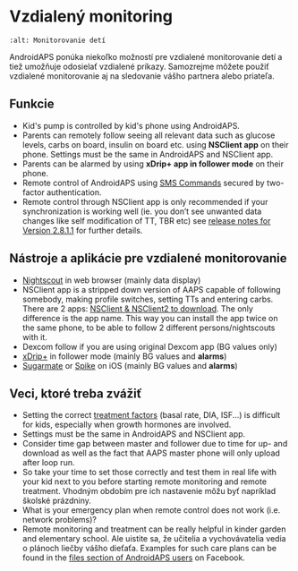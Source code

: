# Vzdialený monitoring

```{image} ../images/KidsMonitoring.png
:alt: Monitorovanie detí
```

AndroidAPS ponúka niekoľko možností pre vzdialené monitorovanie detí a tiež umožňuje odosielať vzdialené príkazy. Samozrejme môžete použiť vzdialené monitorovanie aj na sledovanie vášho partnera alebo priateľa.

## Funkcie

- Kid's pump is controlled by kid's phone using AndroidAPS.
- Parents can remotely follow seeing all relevant data such as glucose levels, carbs on board, insulin on board etc. using **NSClient app** on their phone. Settings must be the same in AndroidAPS and NSClient app.
- Parents can be alarmed by using **xDrip+ app in follower mode** on their phone.
- Remote control of AndroidAPS using [SMS Commands](../Children/SMS-Commands.md) secured by two-factor authentication.
- Remote control through NSClient app is only recommended if your synchronization is working well (ie. you don’t see unwanted data changes like self modification of TT, TBR etc) see [release notes for Version 2.8.1.1](../Installing-AndroidAPS/Releasenotes.md#important-hints) for further details.

## Nástroje a aplikácie pre vzdialené monitorovanie

- [Nightscout](https://nightscout.github.io/) in web browser (mainly data display)
- NSClient app is a stripped down version of AAPS capable of following somebody, making profile switches, setting TTs and entering carbs. There are 2 apps:  [NSClient & NSClient2 to download](https://github.com/nightscout/AndroidAPS/releases/). The only difference is the app name. This way you can install the app twice on the same phone, to be able to follow 2 different persons/nightscouts with it.
- Dexcom follow if you are using original Dexcom app (BG values only)
- [xDrip+](../Configuration/xdrip.md) in follower mode (mainly BG values and **alarms**)
- [Sugarmate](https://sugarmate.io/) or [Spike](https://spike-app.com/) on iOS (mainly BG values and **alarms**)

## Veci, ktoré treba zvážiť

- Setting the correct [treatment factors](../Getting-Started/FAQ.md#how-to-begin) (basal rate, DIA, ISF...) is difficult for kids, especially when growth hormones are involved.
- Settings must be the same in AndroidAPS and NSClient app.
- Consider time gap between master and follower due to time for up- and download as well as the fact that AAPS master phone will only upload after loop run.
- So take your time to set those correctly and test them in real life with your kid next to you before starting remote monitoring and remote treatment. Vhodným obdobím pre ich nastavenie môžu byť napríklad školské prázdniny.
- What is your emergency plan when remote control does not work (i.e. network problems)?
- Remote monitoring and treatment can be really helpful in kinder garden and elementary school. Ale uistite sa, že učitelia a vychovávatelia vedia o plánoch liečby vášho dieťaťa. Examples for such care plans can be found in the [files section of AndroidAPS users](https://www.facebook.com/groups/AndroidAPSUsers/files/) on Facebook.
